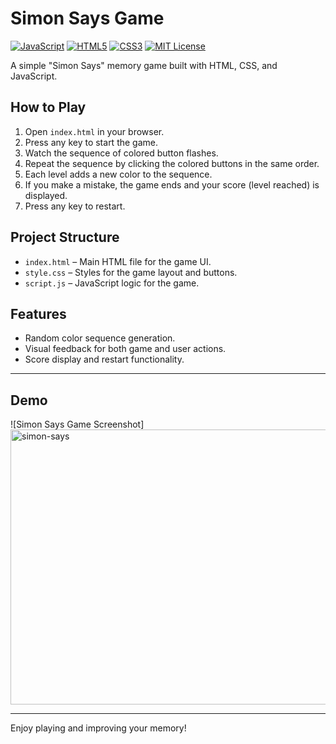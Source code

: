 # Simon Says Game

[![JavaScript](https://img.shields.io/badge/JavaScript-ES6+-yellow?logo=javascript)](https://developer.mozilla.org/en-US/docs/Web/JavaScript)
[![HTML5](https://img.shields.io/badge/HTML5-%23E34F26.svg?logo=html5&logoColor=white)](https://developer.mozilla.org/en-US/docs/Web/HTML)
[![CSS3](https://img.shields.io/badge/CSS3-%231572B6.svg?logo=css3&logoColor=white)](https://developer.mozilla.org/en-US/docs/Web/CSS)
[![MIT License](https://img.shields.io/badge/license-MIT-green.svg)](LICENSE)

A simple "Simon Says" memory game built with HTML, CSS, and JavaScript.

## How to Play

1. Open `index.html` in your browser.
2. Press any key to start the game.
3. Watch the sequence of colored button flashes.
4. Repeat the sequence by clicking the colored buttons in the same order.
5. Each level adds a new color to the sequence.
6. If you make a mistake, the game ends and your score (level reached) is displayed.
7. Press any key to restart.

## Project Structure

- `index.html` – Main HTML file for the game UI.
- `style.css` – Styles for the game layout and buttons.
- `script.js` – JavaScript logic for the game.

## Features

- Random color sequence generation.
- Visual feedback for both game and user actions.
- Score display and restart functionality.

---

## Demo

![Simon Says Game Screenshot]<img width="767" height="440" alt="simon-says" src="https://github.com/user-attachments/assets/4e55a5aa-ac08-44ed-9975-25f9ecebc54e" />


---


Enjoy playing and improving your memory!
